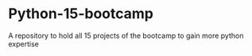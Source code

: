 # Python-15-bootcamp
A repository to hold all 15 projects of the bootcamp to gain more python expertise
